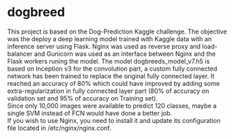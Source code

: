 # dogbreed
This project is based on the Dog-Prediction Kaggle challenge. The objective was the deploy a deep learning model trained with Kaggle data with
an inference server using Flask.
Nginx was used as reverse proxy and load-balancer and Gunicorn was used as an interface between Nginx and the Flask workers runing the model.
The model dogbreeds_model_v7.h5 is based on Inception v3 for the convolution part, a custom fully connected network has been trained to replace the original fully connected layer.
It reached an accuracy of 80% which could have improved by adding some extra-regularization in fully connected layer part (80% of accuracy on validation set 
and 95% of accuracy on Training set).  
Since only 10,000 images were available to predict 120 classes, maybe a single SVM instead of FCN would have done a better job.  
If you wish to use Nginx, you need to install it and update its configuration file located in /etc/nginx/nginx.conf. 
